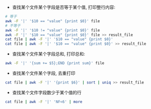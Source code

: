 
- 查找某个文件某个字段是否等于某个值, 打印整行内容:
```bash
# 等于
awk -F '|' '$10 == "value" {print $0}' file
# 不等于
awk -F '|' '$10 != "value" {print $0}' file
awk -F '|' '$10 == "value" {print $0}' file >> result_file
cat file | awk -F '|' '$10 == "value" {print $0}'
cat file | awk -F '|' '$10 == "value" {print $0}' >> result_file
```

- 查找某个文件某个字段总和, 打印总和:
```bash
awk -F '|' '{sum += $5};END {print sum}' file
```

- 查找某个文件某个字段, 去重打印
```bash
cat file | awk -F '|' '{print $6}' | sort | uniq >> result_file
```

- 查找某个文件字段数少于某个值的行
```bash
cat file | awk -F '|' 'NF<6' | more
```
